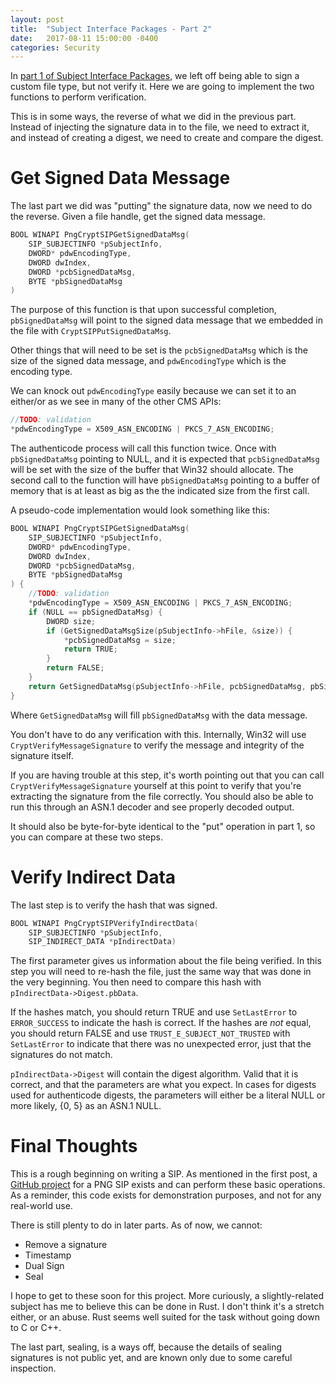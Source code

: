 ```yaml
---
layout: post
title:  "Subject Interface Packages - Part 2"
date:   2017-08-11 15:00:00 -0400
categories: Security
---
```


In [part 1 of Subject Interface Packages][1], we left off being able to sign
a custom file type, but not verify it. Here we are going to implement the two
functions to perform verification.

This is in some ways, the reverse of what we did in the previous part. Instead
of injecting the signature data in to the file, we need to extract it, and
instead of creating a digest, we need to create and compare the digest.

# Get Signed Data Message

The last part we did was "putting" the signature data, now we need to do the
reverse. Given a file handle, get the signed data message.

```c
BOOL WINAPI PngCryptSIPGetSignedDataMsg(
    SIP_SUBJECTINFO *pSubjectInfo,
    DWORD* pdwEncodingType,
    DWORD dwIndex,
	DWORD *pcbSignedDataMsg,
    BYTE *pbSignedDataMsg
)
```

The purpose of this function is that upon successful completion,
`pbSignedDataMsg` will point to the signed data message that we embedded in the
file with `CryptSIPPutSignedDataMsg`.

Other things that will need to be set is the `pcbSignedDataMsg` which is the
size of the signed data message, and `pdwEncodingType` which is the encoding
type.

We can knock out `pdwEncodingType` easily because we can set it to an either/or
as we see in many of the other CMS APIs:

```c
//TODO: validation
*pdwEncodingType = X509_ASN_ENCODING | PKCS_7_ASN_ENCODING;
```

The authenticode process will call this function twice. Once with
`pbSignedDataMsg` pointing to NULL, and it is expected that `pcbSignedDataMsg`
will be set with the size of the buffer that Win32 should allocate. The second
call to the function will have `pbSignedDataMsg` pointing to a buffer of
memory that is at least as big as the the indicated size from the first call.

A pseudo-code implementation would look something like this:

```c
BOOL WINAPI PngCryptSIPGetSignedDataMsg(
    SIP_SUBJECTINFO *pSubjectInfo,
    DWORD* pdwEncodingType,
    DWORD dwIndex,
	DWORD *pcbSignedDataMsg,
    BYTE *pbSignedDataMsg
) {
    //TODO: validation
    *pdwEncodingType = X509_ASN_ENCODING | PKCS_7_ASN_ENCODING;
    if (NULL == pbSignedDataMsg) {
        DWORD size;
        if (GetSignedDataMsgSize(pSubjectInfo->hFile, &size)) {
            *pcbSignedDataMsg = size;
            return TRUE;
        }
        return FALSE;
    }
    return GetSignedDataMsg(pSubjectInfo->hFile, pcbSignedDataMsg, pbSignedDataMsg));
}
```

Where `GetSignedDataMsg` will fill `pbSignedDataMsg` with the data message.

You don't have to do any verification with this. Internally, Win32 will use
`CryptVerifyMessageSignature` to verify the message and integrity of the
signature itself.

If you are having trouble at this step, it's worth pointing out that you can
call `CryptVerifyMessageSignature` yourself at this point to verify that you're
extracting the signature from the file correctly. You should also be able to run
this through an ASN.1 decoder and see properly decoded output.

It should also be byte-for-byte identical to the "put" operation in part 1,
so you can compare at these two steps.

# Verify Indirect Data

The last step is to verify the hash that was signed.

```c
BOOL WINAPI PngCryptSIPVerifyIndirectData(
    SIP_SUBJECTINFO *pSubjectInfo,
    SIP_INDIRECT_DATA *pIndirectData)
```

The first parameter gives us information about the file being verified. In this
step you will need to re-hash the file, just the same way that was done in the
very beginning. You then need to compare this hash with
`pIndirectData->Digest.pbData`.

If the hashes match, you should return TRUE and use `SetLastError` to
`ERROR_SUCCESS` to indicate the hash is correct. If the hashes are *not* equal,
you should return FALSE and use `TRUST_E_SUBJECT_NOT_TRUSTED` with
`SetLastError` to indicate that there was no unexpected error, just that the
signatures do not match.

`pIndirectData->Digest` will contain the digest algorithm. Valid that it is
correct, and that the parameters are what you expect. In cases for digests used
for authenticode digests, the parameters will either be a literal NULL or more
likely, {0, 5} as an ASN.1 NULL.

# Final Thoughts

This is a rough beginning on writing a SIP. As mentioned in the first post, a
[GitHub project][2] for a PNG SIP exists and can perform these basic operations.
As a reminder, this code exists for demonstration purposes, and not for any
real-world use.

There is still plenty to do in later parts. As of now, we cannot:

* Remove a signature
* Timestamp
* Dual Sign
* Seal

I hope to get to these soon for this project. More curiously, a slightly-related
subject has me to believe this can be done in Rust. I don't think
it's a stretch either, or an abuse. Rust seems well suited for the task without
going down to C or C++.

The last part, sealing, is a ways off, because the details of sealing signatures
is not public yet, and are known only due to some careful inspection.

[1]: /2017/08/10/subject-interface-packages/
[2]: https://github.com/vcsjones/PngSip